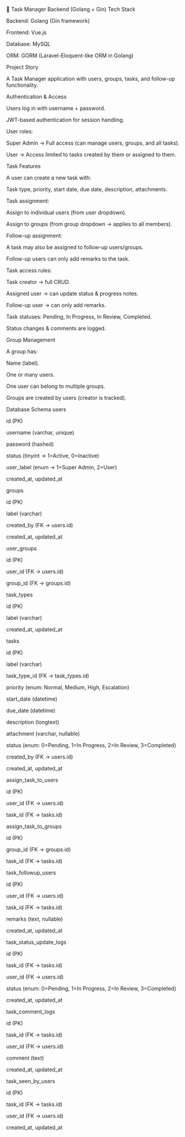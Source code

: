 📌 Task Manager Backend (Golang + Gin)
Tech Stack

Backend: Golang (Gin framework)

Frontend: Vue.js

Database: MySQL

ORM: GORM (Laravel-Eloquent-like ORM in Golang)

Project Story

A Task Manager application with users, groups, tasks, and follow-up functionality.

Authentication & Access

Users log in with username + password.

JWT-based authentication for session handling.

User roles:

Super Admin → Full access (can manage users, groups, and all tasks).

User → Access limited to tasks created by them or assigned to them.

Task Features

A user can create a new task with:

Task type, priority, start date, due date, description, attachments.

Task assignment:

Assign to individual users (from user dropdown).

Assign to groups (from group dropdown → applies to all members).

Follow-up assignment:

A task may also be assigned to follow-up users/groups.

Follow-up users can only add remarks to the task.

Task access rules:

Task creator → full CRUD.

Assigned user → can update status & progress notes.

Follow-up user → can only add remarks.

Task statuses: Pending, In Progress, In Review, Completed.

Status changes & comments are logged.

Group Management

A group has:

Name (label).

One or many users.

One user can belong to multiple groups.

Groups are created by users (creator is tracked).

Database Schema
users

id (PK)

username (varchar, unique)

password (hashed)

status (tinyint → 1=Active, 0=Inactive)

user_label (enum → 1=Super Admin, 2=User)

created_at, updated_at

groups

id (PK)

label (varchar)

created_by (FK → users.id)

created_at, updated_at

user_groups

id (PK)

user_id (FK → users.id)

group_id (FK → groups.id)

task_types

id (PK)

label (varchar)

created_at, updated_at

tasks

id (PK)

label (varchar)

task_type_id (FK → task_types.id)

priority (enum: Normal, Medium, High, Escalation)

start_date (datetime)

due_date (datetime)

description (longtext)

attachment (varchar, nullable)

status (enum: 0=Pending, 1=In Progress, 2=In Review, 3=Completed)

created_by (FK → users.id)

created_at, updated_at

assign_task_to_users

id (PK)

user_id (FK → users.id)

task_id (FK → tasks.id)

assign_task_to_groups

id (PK)

group_id (FK → groups.id)

task_id (FK → tasks.id)

task_followup_users

id (PK)

user_id (FK → users.id)

task_id (FK → tasks.id)

remarks (text, nullable)

created_at, updated_at

task_status_update_logs

id (PK)

task_id (FK → tasks.id)

user_id (FK → users.id)

status (enum: 0=Pending, 1=In Progress, 2=In Review, 3=Completed)

created_at, updated_at

task_comment_logs

id (PK)

task_id (FK → tasks.id)

user_id (FK → users.id)

comment (text)

created_at, updated_at

task_seen_by_users

id (PK)

task_id (FK → tasks.id)

user_id (FK → users.id)

created_at, updated_at